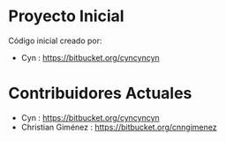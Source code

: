 
# Proyecto Inicial

Código inicial creado por:
* Cyn : https://bitbucket.org/cyncyncyn


# Contribuidores Actuales

* Cyn : https://bitbucket.org/cyncyncyn
* Christian Giménez : https://bitbucket.org/cnngimenez
